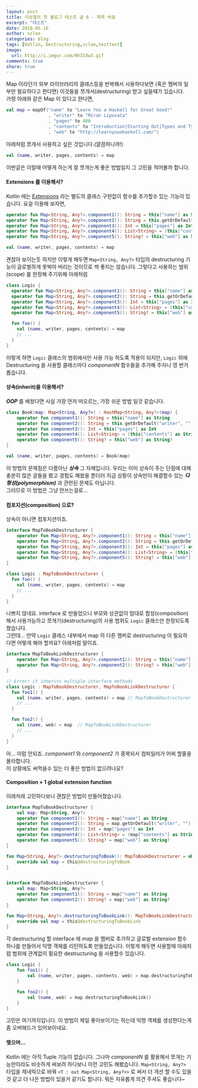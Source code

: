 ```yaml
---
layout: post
title: 이승철의 첫 블로그 테스트 글 6 - 제목 바꿈
excerpt: "테스트"
date: 2018-05-16
author: sclee
categories: blog
tags: [Kotlin, Destructuring,sclee,testtest]
image:
  url: http://i.imgur.com/Nh3Idw3.gif
comments: true
share: true
---
```


Map 이라던가 외부 라이브러리의 클래스등을 반복해서 사용하다보면 (혹은 멤버의 일부만 필요하다고 한다면) 이것들을
쪼개서(destructuring) 받고 싶을때가 있습니다.  
가령 아래와 같은 Map 이 있다고 한다면,

```kotlin
val map = mapOf("name" to "Learn You a Haskell for Great Good!"
                , "writer" to "Miran Lipovača"
                , "pages" to 400
                , "contents" to "Introduction|Starting Out|Types and Typeclasses|Syntax in Functions"
                , "web" to "http://learnyouahaskell.com/")
```

아래처럼 쪼개서 사용하고 싶은 것입니다.(깔끔하니까!)

```kotlin
val (name, writer, pages, contents) = map
```

이번글은 이럴때 어떻게 하는게 잘 쪼개는게 좋은 방법일지 그 고민을 적어볼까 합니다.

#### Extensions 를 이용해서?

Kotlin 에는 [Extensions](https://kotlinlang.org/docs/reference/exceptions.html) 라는 별도의 클래스 구현없이 함수를 추가할수 있는 기능이 있습니다.
요걸 이용해 보자면,  

```kotlin
operator fun Map<String, Any?>.component1(): String = this["name"] as String
operator fun Map<String, Any?>.component2(): String = this.getOrDefault("writer", "") as String
operator fun Map<String, Any?>.component3(): Int = this["pages"] as Int
operator fun Map<String, Any?>.component4(): List<String> = (this["contents"] as String).split("|")
operator fun Map<String, Any?>.component5(): String? = this["web"] as String?

val (name, writer, pages, contents) = map
```

괜찮아 보이는듯 하지만 이렇게 해두면 `Map<String, Any?>` 타입의 destructuring 기능이 글로벌하게 못박아 버리는
것이므로 썩 좋지는 않습니다. 그렇다고 사용하는 범위(scope) 를 한정해 주기위해 아래처럼  

```kotlin
class Logic {
  operator fun Map<String, Any?>.component1(): String = this["name"] as String
  operator fun Map<String, Any?>.component2(): String = this.getOrDefault("writer", "") as String
  operator fun Map<String, Any?>.component3(): Int = this["pages"] as Int
  operator fun Map<String, Any?>.component4(): List<String> = (this["contents"] as String).split("|")
  operator fun Map<String, Any?>.component5(): String? = this["web"] as String?

  fun foo() {
    val (name, writer, pages, contents) = map
    // ...
  }
}
```

이렇게 하면 `Logic` 클래스의 범위에서만 사용 가능 하도록 적용이 되지만, `Logic` 외에 Destructuring 을 사용할 클래스마다
*componentN* 함수들을 추가해 주자니 영 번거롭습니다.  

#### 상속(inherit)을 이용해서?

***OOP*** 를 배웠다면 사실 가장 먼저 떠오르는, 가장 쉬운 방법 일것 같습니다.

```kotlin
class Book(map: Map<String, Any?>) : HashMap<String, Any?>(map) {
    operator fun component1(): String = this["name"] as String
    operator fun component2(): String = this.getOrDefault("writer", "") as String
    operator fun component3(): Int = this["pages"] as Int
    operator fun component4(): List<String> = (this["contents"] as String).split("|")
    operator fun component5(): String? = this["web"] as String?
}

val (name, writer, pages, contents) = Book(map)
```

이 방법의 문제점은 다름아닌 ***상속*** 그 자체입니다. 우리는 이미 상속이 주는 단점에 대해 충분히 많은 글들을 봤고
경험도 해왔을 뿐더러 지금 상황이 상속만이 해결할수 있는 ***다형성(polymorphism)*** 과 관련된 문제도 아닙니다.  
그러므로 이 방법은 그냥 안쓰는걸로...

#### 컴포지션(composition) 으로?

상속이 아니면 컴포지션이죠.

```kotlin
interface MapToBookDestructurer {
    operator fun Map<String, Any?>.component1(): String = this["name"] as String
    operator fun Map<String, Any?>.component2(): String = this.getOrDefault("writer", "") as String
    operator fun Map<String, Any?>.component3(): Int = this["pages"] as Int
    operator fun Map<String, Any?>.component4(): List<String> = (this["contents"] as String).split("|")
    operator fun Map<String, Any?>.component5(): String? = this["web"] as String?
}

class Logic : MapToBookDestructurer {
  fun foo() {
    val (name, writer, pages, contents) = map
    // ...
  }  
}
```

나쁘지 않네요. interface 로 만들었으니 부모와 상관없이 맘대로 합성(composition)해서 사용가능하고
쪼개기(destructuring)의 사용 범위도 `Logic` 클래스만 한정되도록 했습니다.  
그런데... 만약 `Logic` 클래스 내부에서 map 의 다른 멤버로 destructuring 이 필요하다면 어떻게 해야 할까요?
아래처럼 말이죠.

```kotlin
interface MapToBookLinkDestructurer {
    operator fun Map<String, Any?>.component1(): String = this["name"] as String
    operator fun Map<String, Any?>.component2(): String? = this["web"] as String?
}

// Error! it inherits multiple interface methods
class Logic : MapToBookDestructurer, MapToBookLinkDestructurer {
  fun foo1() {
    val (name, writer, pages, contents) = map // MapToBookDestructurer
    // ...
  }

  fun foo2() {
    val (name, web) = map  // MapToBookLinkDestructurer
    // ...
  }  
}
```

아... 이럼 안되죠. *component1* 와 *component2* 가 중복되서 컴파일러가 어찌 할줄을 몰라합니다.  
이 상황에도 써먹을수 있는 더 좋은 방법이 없으려나요?

#### Composition + 1 global extension function

이래저래 고민하다보니 괜찮은 방법이 만들어졌습니다.

```kotlin
interface MapToBookDestructurer {
    val map: Map<String, Any?>
    operator fun component1(): String = map["name"] as String
    operator fun component2(): String = map.getOrDefault("writer", "") as String
    operator fun component3(): Int = map["pages"] as Int
    operator fun component4(): List<String> = (map["contents"] as String).split("|")
    operator fun component5(): String? = map["web"] as String?
}

fun Map<String, Any?>.destructuringToBook(): MapToBookDestructurer = object : MapToBookDestructurer {
    override val map = this@destructuringToBook
}


interface MapToBookLinkDestructurer {
    val map: Map<String, Any?>
    operator fun component1(): String = map["name"] as String
    operator fun component2(): String? = map["web"] as String?
}

fun Map<String, Any?>.destructuringToBookLink(): MapToBookLinkDestructurer = object : MapToBookLinkDestructurer {
    override val map = this@destructuringToBookLink
}
```

각 destructuring 할 interface 에 *map* 을 멤버로 추가하고 글로벌 extension 함수 하나를 만들어서 익명 객체를 리턴하도록 만들었습니다.
이렇게 해두면 사용할때 아래처럼 범위에 관계없이 필요한 destructuring 을 사용할수 있습니다.

```kotlin
class Logic {
    fun foo1() {
        val (name, writer, pages, contents, web) = map.destructuringToBook()
    }

    fun foo2() {
        val (name, web) = map.destructuringToBookLink()
    }
}
```

고민은 여기까지입니다. 이 방법이 제일 좋아보이기는 하는데 익명 객체를 생성한다는게 좀 오버헤드가 있어보이네요.

#### 맺으며...
Kotlin 에는 아직 Tuple 기능이 없습니다. 그나마 *componentN* 를 활용해서 쪼개는 기능만이라도 비슷하게 써보려 하다보니
이런 고민도 해봤습니다. `Map<String, Any?>` 타입을 제네릭으로 바꿔 `<T : out Map<String, Any?>>` 로 써서 더 개선 할
수도 있을것 같고 더 나은 방법이 있을거 같기도 합니다.  뭐든 자유롭게 의견 주셔도 좋습니다~  
